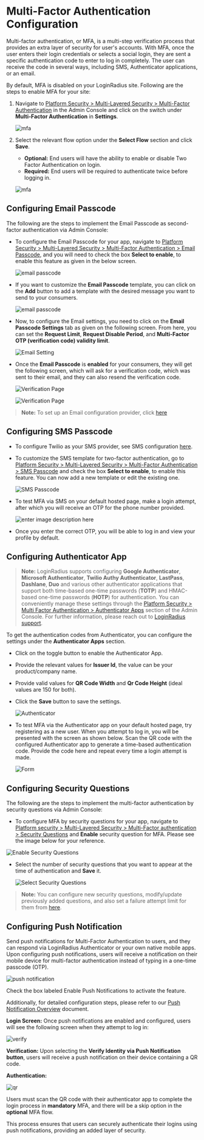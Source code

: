 # Multi-Factor Authentication Configuration

Multi-factor authentication, or MFA, is a multi-step verification process that provides an extra layer of security for user's accounts. With MFA, once the user enters their login credentials or selects a social login, they are sent a specific authentication code to enter to log in completely. The user can receive the code in several ways, including SMS, Authenticator applications, or an email.

By default, MFA is disabled on your LoginRadius site. Following are the steps to enable MFA for your site:

1. Navigate to [Platform Security > Multi-Layered Security > Multi-Factor Authentication](https://adminconsole.loginradius.com/platform-security/multi-layered-security/multi-factor-authentication/settings) in the Admin Console and click on the switch under **Multi-Factor Authentication** in **Settings**.

   ![mfa](https://apidocs.lrcontent.com/images/unnamed-5_1838938582666940acd82e83.72568957.png "mfa")

2. Select the relevant flow option under the **Select Flow** section and click **Save**.

   - **Optional:** End users will have the ability to enable or disable Two Factor Authentication on login.
   - **Required:** End users will be required to authenticate twice before logging in.

   ![mfa](https://apidocs.lrcontent.com/images/unnamed-6_1810620109666941047325c8.22324993.png "mfa")

## Configuring Email Passcode

The following are the steps to implement the Email Passcode as second-factor authentication via Admin Console:

- To configure the Email Passcode for your app, navigate to [Platform Security > Multi-Layered Security > Multi-Factor Authentication > Email Passcode](https://adminconsole.loginradius.com/platform-security/multi-layered-security/multi-factor-authentication/email-passcode), and you will need to check the box **Select to enable**, to enable this feature as given in the below screen.

  ![email passcode](https://apidocs.lrcontent.com/images/unnamed-7_899785586669415b31a753.56090992.png "email passcode")

- If you want to customize the **Email Passcode** template, you can click on the **Add** button to add a template with the desired message you want to send to your consumers.

  ![email passcode](https://apidocs.lrcontent.com/images/unnamed-8_1525977287666941bde96987.52802350.png "email passcode")

- Now, to configure the Email settings, you need to click on the **Email Passcode Settings** tab as given on the following screen. From here, you can set the **Request Limit**, **Request Disable Period**, and **Multi-Factor OTP (verification code) validity limit**.

  ![Email Setting](https://apidocs.lrcontent.com/images/unnamed-9_1238653658666944e1e46ce1.32425619.png "Email Setting")

- Once the **Email Passcode** is **enabled** for your consumers, they will get the following screen, which will ask for a verification code, which was sent to their email, and they can also resend the verification code.

  ![Verification Page](https://apidocs.lrcontent.com/images/Capture7_2451360a23fc142c053.50058753.png "Verification Page")

  ![Verification Page](https://apidocs.lrcontent.com/images/pasted-image-8_3103460a23ffa685296.15213981.png "Verification Page")

> **Note:** To set up an Email configuration provider, click [here](https://adminconsole.loginradius.com/platform-configuration/identity-workflow/communication-configuration/email-configuration)

## Configuring SMS Passcode

- To configure Twilio as your SMS provider, see SMS configuration [here](https://adminconsole.loginradius.com/platform-configuration/identity-workflow/communication-configuration/sms-configuration).

- To customize the SMS template for two-factor authentication, go to [Platform Security > Multi-Layered Security > Multi-Factor Authentication > SMS Passcode](https://adminconsole.loginradius.com/platform-security/multi-layered-security/multi-factor-authentication/sms-passcode) and check the box **Select to enable**, to enable this feature. You can now add a new template or edit the existing one.

  ![SMS Passcode](https://apidocs.lrcontent.com/images/unnamed-10_195911102766694556f32e11.94485586.png "SMS Passcode")

- To test MFA via SMS on your default hosted page, make a login attempt, after which you will receive an OTP for the phone number provided.

  ![enter image description here](https://apidocs.lrcontent.com/images/social1_39065b0bdad7d98412.93724428.png)

- Once you enter the correct OTP, you will be able to log in and view your profile by default.

## Configuring Authenticator App

> **Note:** LoginRadius supports configuring **Google Authenticator**, **Microsoft Authenticator**, **Twilio Authy Authenticator**, **LastPass**, **Dashlane**, **Duo** and various other authenticator applications that support both time-based one-time passwords (**TOTP**) and HMAC-based one-time passwords (**HOTP**) for authentication. You can conveniently manage these settings through the [Platform Security > Multi Factor Authentication > Authenticator Apps](https://adminconsole.loginradius.com/platform-security/multi-layered-security/multi-factor-authentication/authenticator-apps) section of the Admin Console. For further information, please reach out to [LoginRadius support](https://adminconsole.loginradius.com/support/tickets/open-a-new-ticket).

To get the authentication codes from Authenticator, you can configure the settings under the **Authenticator Apps** section.

- Click on the toggle button to enable the Authenticator App.

- Provide the relevant values for **Issuer Id**, the value can be your product/company name.

- Provide valid values for **QR Code Width** and **Qr Code Height** (ideal values are 150 for both).

- Click the **Save** button to save the settings.

  ![Authenticator](https://apidocs.lrcontent.com/images/unnamed-11_1297080931666945a8cf7ec5.74372806.png "Authenticator")

- To test MFA via the Authenticator app on your default hosted page, try registering as a new user. When you attempt to log in, you will be presented with the screen as shown below. Scan the QR code with the configured Authenticator app to generate a time-based authentication code. Provide the code here and repeat every time a login attempt is made.

  ![Form](https://apidocs.lrcontent.com/images/AuthCodeScan_11383579376575d44fc55a87.39180498.png "form")

## Configuring Security Questions

The following are the steps to implement the multi-factor authentication by security questions via Admin Console:

- To configure MFA by security questions for your app, navigate to [Platform security > Multi-Layered Security > Multi-Factor authentication > Security Questions](https://adminconsole.loginradius.com/platform-security/multi-layered-security/multi-factor-authentication/security-questions) and **Enable** security question for MFA. Please see the image below for your reference.

![Enable Security Questions](https://apidocs.lrcontent.com/images/unnamed-12_3252330156669460fa069d5.08719555.png "Enable Security Questions")


- Select the number of security questions that you want to appear at the time of authentication and **Save** it.

  ![Select Security Questions](https://apidocs.lrcontent.com/images/unnamed-13_29735084666946616b0be2.30605388.png "Select Security Questions")

> **Note:** You can configure new security questions, modify/update previously added questions, and also set a failure attempt limit for them from [here](https://adminconsole.loginradius.com/platform-security/multi-layered-security/security-question/settings).

## Configuring Push Notification

Send push notifications for Multi-Factor Authentication to users, and they can respond via LoginRadius Authenticator or your own native mobile apps. Upon configuring push notifications, users will receive a notification on their mobile device for multi-factor authentication instead of typing in a one-time passcode (OTP). 

![push notification](https://apidocs.lrcontent.com/images/unnamed-14_1848253891666946ec77bba1.00076892.png "push notification")

Check the box labeled Enable Push Notifications to activate the feature.

Additionally, for detailed configuration steps, please refer to our [Push Notification Overview](/api/v2/customer-identity-api/multi-factor-authentication/push-notification/overview/) document.

**Login Screen:** Once push notifications are enabled and configured, users will see the following screen when they attempt to log in:

![verify](https://apidocs.lrcontent.com/images/unnamed-15_18662394086669478ca9b9d8.16147630.png "verify")

**Verification:** Upon selecting the **Verify Identity via Push Notification button**, users will receive a push notification on their device containing a QR code.

**Authentication:**

![qr](https://apidocs.lrcontent.com/images/unnamed-16_76494605666947c929d763.31048444.png "qr")

Users must scan the QR code with their authenticator app to complete the login process in **mandatory** MFA, and there will be a skip option in the **optional** MFA flow.

This process ensures that users can securely authenticate their logins using push notifications, providing an added layer of security.
